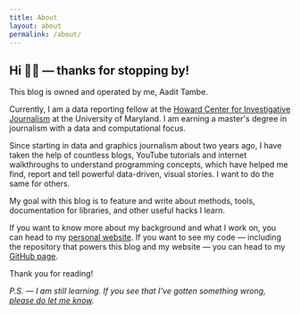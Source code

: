 ```yaml
---
title: About
layout: about
permalink: /about/
---
```


## Hi 👋🏽 — thanks for stopping by!

This blog is owned and operated by me, Aadit Tambe. 

Currently, I am a data reporting fellow at the [Howard Center for Investigative Journalism](https://merrill.umd.edu/howard-center-for-investigative-journalism) at the University of Maryland. I am earning a master's degree in journalism with a data and computational focus. 

Since starting in data and graphics journalism about two years ago, I have taken the help of countless blogs, YouTube tutorials and internet walkthroughs to understand programming concepts, which have helped me find, report and tell powerful data-driven, visual stories. I want to do the same for others.

My goal with this blog is to feature and write about methods, tools, documentation for libraries, and other useful hacks I learn.

If you want to know more about my background and what I work on, you can head to my [personal website](https://aadittambe.com/). If you want to see my code — including the repository that powers this blog and my website — you can head to my [GitHub page](https://github.com/aadittambe).

Thank you for reading! 

*P.S. — I am still learning. If you see that I've gotten something wrong, [please do let me know](mailto:aadit.tambe@gmail.com).*